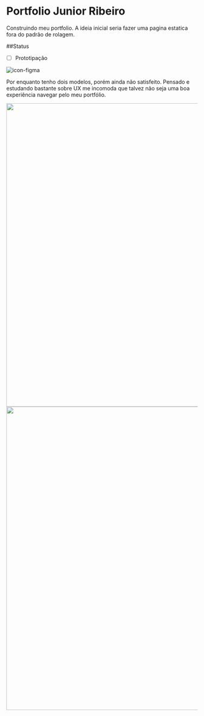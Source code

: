 # Portfolio Junior Ribeiro

<p align="left">Construindo meu portfolio. A ideia inicial seria fazer uma pagina estatica fora do padrão de rolagem.</p>

##Status
- [  ] Prototipação
<img alt="icon-figma" src="https://img.shields.io/badge/Figma-F24E1E?style=for-the-badge&logo=figma&logoColor=white">
<p align="left">Por enquanto tenho dois modelos, porém ainda não satisfeito. 
Pensado e estudando bastante sobre UX me incomoda que talvez não seja uma boa experiência navegar pelo meu portfólio.</p>
<img src="https://user-images.githubusercontent.com/82846802/190287389-0b9d7ff4-2e5d-49e7-a0e3-b4fff5769fb1.png" width="800px">
<img src="https://user-images.githubusercontent.com/82846802/190287400-f970abc1-ace2-49db-b6c2-2a27905a8d0d.png" width="800px">
